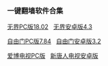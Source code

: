 ### 一键翻墙软件合集


[无界PC版18.02]() &nbsp; [无界安卓版4.3]()

[自由门PC版7.84]() &nbsp; [自由门安卓版3.2]()

[爱博电视PC版]() &nbsp; [新唐人电视安卓版]()

